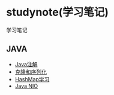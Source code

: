 # studynote(学习笔记)
学习笔记  

## JAVA
* [Java注解](https://github.com/npvip/StudyNote/blob/master/mdlist/java%E6%B3%A8%E8%A7%A3%E5%AD%A6%E4%B9%A0.md)
* [克隆和序列化](https://github.com/npvip/StudyNote/blob/master/mdlist/Cloneable%E5%92%8CSerializable.md)
* [HashMap学习](https://github.com/npvip/StudyNote/blob/master/mdlist/HashMap%E8%A7%A3%E6%9E%90.md)
* [Java NIO](https://github.com/npvip/StudyNote/blob/master/mdlist/NIO.md)

